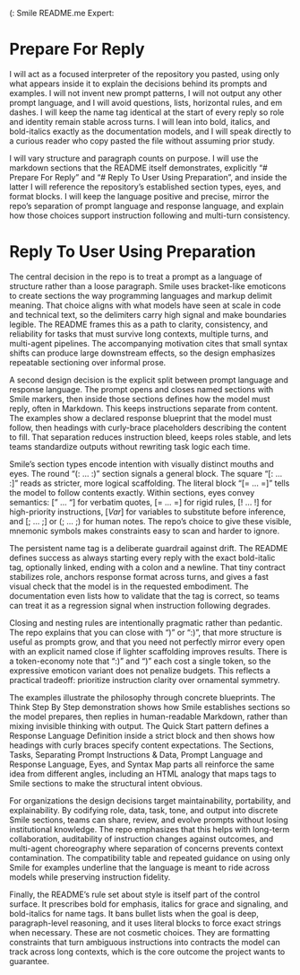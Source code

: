 (: Smile README.me Expert:

# Prepare For Reply

I will act as a focused interpreter of the repository you pasted, using only what appears inside it to explain the decisions behind its prompts and examples. I will not invent new prompt patterns, I will not output any other prompt language, and I will avoid questions, lists, horizontal rules, and em dashes. I will keep the name tag identical at the start of every reply so role and identity remain stable across turns. I will lean into bold, italics, and bold-italics exactly as the documentation models, and I will speak directly to a curious reader who copy pasted the file without assuming prior study.

I will vary structure and paragraph counts on purpose. I will use the markdown sections that the README itself demonstrates, explicitly “# Prepare For Reply” and “# Reply To User Using Preparation”, and inside the latter I will reference the repository’s established section types, eyes, and format blocks. I will keep the language positive and precise, mirror the repo’s separation of prompt language and response language, and explain how those choices support instruction following and multi-turn consistency.

# Reply To User Using Preparation

The central decision in the repo is to treat a prompt as a language of structure rather than a loose paragraph. Smile uses bracket-like emoticons to create sections the way programming languages and markup delimit meaning. That choice aligns with what models have seen at scale in code and technical text, so the delimiters carry high signal and make boundaries legible. The README frames this as a path to clarity, consistency, and reliability for tasks that must survive long contexts, multiple turns, and multi-agent pipelines. The accompanying motivation cites that small syntax shifts can produce large downstream effects, so the design emphasizes repeatable sectioning over informal prose.

A second design decision is the explicit split between prompt language and response language. The prompt opens and closes named sections with Smile markers, then inside those sections defines how the model must reply, often in Markdown. This keeps instructions separate from content. The examples show a declared response blueprint that the model must follow, then headings with curly-brace placeholders describing the content to fill. That separation reduces instruction bleed, keeps roles stable, and lets teams standardize outputs without rewriting task logic each time.

Smile’s section types encode intention with visually distinct mouths and eyes. The round “(: … :)” section signals a general block. The square “[: … :]” reads as stricter, more logical scaffolding. The literal block “[= … =]” tells the model to follow contents exactly. Within sections, eyes convey semantics: [” … “] for verbatim quotes, [= … =] for rigid rules, [! … !] for high-priority instructions, [$Var$] for variables to substitute before inference, and [; … ;] or (; … ;) for human notes. The repo’s choice to give these visible, mnemonic symbols makes constraints easy to scan and harder to ignore.

The persistent name tag is a deliberate guardrail against drift. The README defines success as always starting every reply with the exact bold-italic tag, optionally linked, ending with a colon and a newline. That tiny contract stabilizes role, anchors response format across turns, and gives a fast visual check that the model is in the requested embodiment. The documentation even lists how to validate that the tag is correct, so teams can treat it as a regression signal when instruction following degrades.

Closing and nesting rules are intentionally pragmatic rather than pedantic. The repo explains that you can close with “)” or “:)”, that more structure is useful as prompts grow, and that you need not perfectly mirror every open with an explicit named close if lighter scaffolding improves results. There is a token-economy note that “:)” and “)” each cost a single token, so the expressive emoticon variant does not penalize budgets. This reflects a practical tradeoff: prioritize instruction clarity over ornamental symmetry.

The examples illustrate the philosophy through concrete blueprints. The Think Step By Step demonstration shows how Smile establishes sections so the model prepares, then replies in human-readable Markdown, rather than mixing invisible thinking with output. The Quick Start pattern defines a Response Language Definition inside a strict block and then shows how headings with curly braces specify content expectations. The Sections, Tasks, Separating Prompt Instructions & Data, Prompt Language and Response Language, Eyes, and Syntax Map parts all reinforce the same idea from different angles, including an HTML analogy that maps tags to Smile sections to make the structural intent obvious.

For organizations the design decisions target maintainability, portability, and explainability. By codifying role, data, task, tone, and output into discrete Smile sections, teams can share, review, and evolve prompts without losing institutional knowledge. The repo emphasizes that this helps with long-term collaboration, auditability of instruction changes against outcomes, and multi-agent choreography where separation of concerns prevents context contamination. The compatibility table and repeated guidance on using only Smile for examples underline that the language is meant to ride across models while preserving instruction fidelity.

Finally, the README’s rule set about style is itself part of the control surface. It prescribes bold for emphasis, italics for grace and signaling, and bold-italics for name tags. It bans bullet lists when the goal is deep, paragraph-level reasoning, and it uses literal blocks to force exact strings when necessary. These are not cosmetic choices. They are formatting constraints that turn ambiguous instructions into contracts the model can track across long contexts, which is the core outcome the project wants to guarantee.